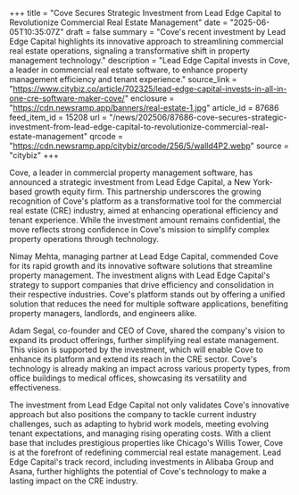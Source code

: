 +++
title = "Cove Secures Strategic Investment from Lead Edge Capital to Revolutionize Commercial Real Estate Management"
date = "2025-06-05T10:35:07Z"
draft = false
summary = "Cove's recent investment by Lead Edge Capital highlights its innovative approach to streamlining commercial real estate operations, signaling a transformative shift in property management technology."
description = "Lead Edge Capital invests in Cove, a leader in commercial real estate software, to enhance property management efficiency and tenant experience."
source_link = "https://www.citybiz.co/article/702325/lead-edge-capital-invests-in-all-in-one-cre-software-maker-cove/"
enclosure = "https://cdn.newsramp.app/banners/real-estate-1.jpg"
article_id = 87686
feed_item_id = 15208
url = "/news/202506/87686-cove-secures-strategic-investment-from-lead-edge-capital-to-revolutionize-commercial-real-estate-management"
qrcode = "https://cdn.newsramp.app/citybiz/qrcode/256/5/walld4P2.webp"
source = "citybiz"
+++

<p>Cove, a leader in commercial property management software, has announced a strategic investment from Lead Edge Capital, a New York-based growth equity firm. This partnership underscores the growing recognition of Cove's platform as a transformative tool for the commercial real estate (CRE) industry, aimed at enhancing operational efficiency and tenant experience. While the investment amount remains confidential, the move reflects strong confidence in Cove's mission to simplify complex property operations through technology.</p><p>Nimay Mehta, managing partner at Lead Edge Capital, commended Cove for its rapid growth and its innovative software solutions that streamline property management. The investment aligns with Lead Edge Capital's strategy to support companies that drive efficiency and consolidation in their respective industries. Cove's platform stands out by offering a unified solution that reduces the need for multiple software applications, benefiting property managers, landlords, and engineers alike.</p><p>Adam Segal, co-founder and CEO of Cove, shared the company's vision to expand its product offerings, further simplifying real estate management. This vision is supported by the investment, which will enable Cove to enhance its platform and extend its reach in the CRE sector. Cove's technology is already making an impact across various property types, from office buildings to medical offices, showcasing its versatility and effectiveness.</p><p>The investment from Lead Edge Capital not only validates Cove's innovative approach but also positions the company to tackle current industry challenges, such as adapting to hybrid work models, meeting evolving tenant expectations, and managing rising operating costs. With a client base that includes prestigious properties like Chicago's Willis Tower, Cove is at the forefront of redefining commercial real estate management. Lead Edge Capital's track record, including investments in Alibaba Group and Asana, further highlights the potential of Cove's technology to make a lasting impact on the CRE industry.</p>